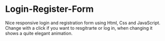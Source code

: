 # Login-Register-Form
Nice responsive login and registration form using Html, Css and JavaScript. Change with a click if you want to resgitrarte or log in, when changing it shows a quite elegant animation.
